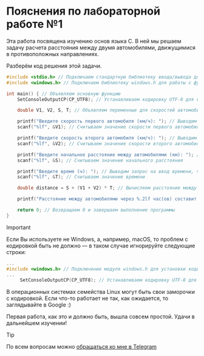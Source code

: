 # Пояснения по лабораторной работе №1

Эта работа посвящена изучению основ языка C. В ней мы решаем задачу расчета расстояния между двумя автомобилями, движущимися в противоположных направлениях.

Разберём код решения этой задачи.
```c
#include <stdio.h> // Подключаем стандартную библиотеку ввода/вывода для работы с функциями printf и scanf
#include <windows.h> // Подключаем библиотеку windows.h для работы с функциями Windows, в частности, для настройки кодировки вывода

int main() { // Объявляем основную функцию
    SetConsoleOutputCP(CP_UTF8); // Устанавливаем кодировку UTF-8 для корректного отображения кириллицы в консоли Windows

    double V1, V2, S, T; // Объявляем переменные для скоростей автомобилей (V1, V2), начального расстояния (S) и времени (T)

    printf("Введите скорость первого автомобиля (км/ч): "); // Выводим запрос на ввод скорости первого автомобиля
    scanf("%lf", &V1); // Считываем значение скорости первого автомобиля

    printf("Введите скорость второго автомобиля (км/ч): "); // Выводим запрос на ввод скорости второго автомобиля
    scanf("%lf", &V2); // Считываем значение скорости второго автомобиля

    printf("Введите начальное расстояние между автомобилями (км): "); // Выводим запрос на ввод начального расстояния между автомобилями
    scanf("%lf", &S); // Считываем значение начального расстояния

    printf("Введите время (ч): "); // Выводим запрос на ввод времени, через которое нужно определить расстояние
    scanf("%lf", &T); // Считываем значение времени

    double distance = S + (V1 + V2) * T; // Вычисляем расстояние между автомобилями после T часов

    printf("Расстояние между автомобилями через %.2lf час(ов) составит: %.2lf км\n", T, distance); // Выводим итоговое расстояние между автомобилями

    return 0; // Возвращаем 0 и завершаем выполнение программы
}
```

> [!IMPORTANT]
> Если Вы используете не Windows, а, например, macOS, то проблем с кодировкой быть не должно — в таком случае игнорируйте следующие строки:
> ```c
> ...
> #include <windows.h> // Подключение модуля windows.h для установки кодировки вывода
> ...
>      SetConsoleOutputCP(CP_UTF8); // Устанавливаем кодировку UTF-8 для вывода в консоли русских символов: иначе будут иероглифы
> ```
>
> В операционных системах семейства Linux могут быть свои заморочки с кодировкой. Если что-то работает не так, как ожидается, то заглядывайте в Google :)

Первая работа, как это и должно быть, вышла совсем простой. Удачи в дальнейшем изучении!

> [!TIP]
> По всем вопросам можно [обращаться ко мне в Telegram](https://t.me/plunkzy)